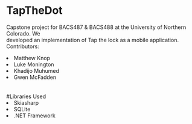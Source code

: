 # TapTheDot

Capstone project for BACS487 & BACS488 at the University of Northern Colorado. We  
developed an implementation of Tap the lock as a mobile application.
Contributors:  
<li>Matthew Knop</li>
<li>Luke Monington</li>
<li>Khadijo Muhumed</li>
<li>Gwen McFadden</li>
<br />
<br />
#Libraries Used
<li>Skiasharp</li>
<li>SQLite</li>
<li>.NET Framework</li>
